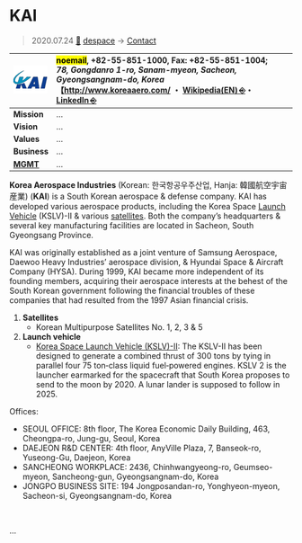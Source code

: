# KAI
> 2020.07.24 [🚀](../index/index.md) [despace](index.md) → [Contact](contact.md)

|[![](f/con/k/kai_logo1_thumb.png)](f/con/k/kai_logo1.png)|<mark>noemail</mark>, +82-55-851-1000, Fax: +82-55-851-1004;<br> *78, Gongdanro 1-ro, Sanam-myeon, Sacheon, Gyeongsangnam-do, Korea*<br> 【<http://www.koreaaero.com/> ・ [Wikipedia(EN) ⎆](https://en.wikipedia.org/wiki/Korea_Aerospace_Industries)・ [LinkedIn ⎆](https://www.linkedin.com/company/korea-aerospace-industries/)|
|:--|:--|
|**Mission**|…|
|**Vision**|…|
|**Values**|…|
|**Business**|…|
|**[MGMT](mgmt.md)**|…|

**Korea Aerospace Industries** (Korean: 한국항공우주산업, Hanja: 韓國航空宇宙産業) (**KAI**) is a South Korean aerospace & defense company. KAI has developed various aerospace products, including the Korea Space [Launch Vehicle](lv.md) (KSLV)-II & various [satellites](sc.md). Both the company’s headquarters & several key manufacturing facilities are located in Sacheon, South Gyeongsang Province.

KAI was originally established as a joint venture of Samsung Aerospace, Daewoo Heavy Industries’ aerospace division, & Hyundai Space & Aircraft Company (HYSA). During 1999, KAI became more independent of its founding members, acquiring their aerospace interests at the behest of the South Korean government following the financial troubles of these companies that had resulted from the 1997 Asian financial crisis.

   1. **Satellites**
      - Korean Multipurpose Satellites No. 1, 2, 3 & 5
   1. **Launch vehicle**
      - [Korea Space Launch Vehicle (KSLV)-II](kslv.md): The KSLV-II has been designed to generate a combined thrust of 300 tons by tying in parallel four 75 ton‑class liquid fuel‑powered engines. KSLV 2 is the launcher earmarked for the spacecraft that South Korea proposes to send to the moon by 2020. A lunar lander is supposed to follow in 2025.

Offices:

   - SEOUL OFFICE: 8th floor, The Korea Economic Daily Building, 463, Cheongpa-ro, Jung-gu, Seoul, Korea
   - DAEJEON R&D CENTER: 4th floor, AnyVille Plaza, 7, Banseok-ro, Yuseong-Gu, Daejeon, Korea
   - SANCHEONG WORKPLACE: 2436, Chinhwangyeong-ro, Geumseo-myeon, Sancheong-gun, Gyeongsangnam-do, Korea
   - JONGPO BUSINESS SITE: 194 Jongposandan-ro, Yonghyeon-myeon, Sacheon-si, Gyeongsangnam-do, Korea

<p style="page-break-after:always"> </p>

…
